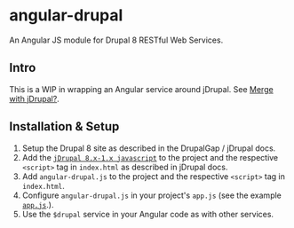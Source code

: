 # angular-drupal

An Angular JS module for Drupal 8 RESTful Web Services.

## Intro

This is a WIP in wrapping an Angular service around jDrupal.  See [Merge with jDrupal?](https://github.com/easystreet3/angular-drupal/issues/23#issue-137694978).

## Installation & Setup

1. Setup the Drupal 8 site as described in the DrupalGap / jDrupal docs.
2. Add the [`jDrupal 8.x-1.x javascript`](https://github.com/easystreet3/jDrupal/tree/8.x-1.x) to the project and the respective `<script>` tag in `index.html` as described in jDrupal docs.
3. Add `angular-drupal.js` to the project and the respective `<script>` tag in `index.html`.
4. Configure `angular-drupal.js` in your project's `app.js` (see the example [`app.js`](https://github.com/kentr/angular-drupal/blob/8.x-1.x/app/app.js).).
5. Use the `$drupal` service in your Angular code as with other services.
